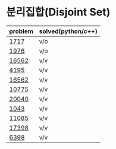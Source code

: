 # 분리집합(Disjoint Set)

|problem|solved(python/c++)|
|---|---|
|[1717](https://www.acmicpc.net/problem/1717)|v/o|
|[1976](https://www.acmicpc.net/problem/1976)|v/o|
|[16562](https://www.acmicpc.net/problem/16562)|v/v|
|[4195](https://www.acmicpc.net/problem/4195)|v/v|
|[16562](https://www.acmicpc.net/problem/16562)|v/v|
|[10775](https://www.acmicpc.net/problem/10775)|v/v|
|[20040](https://www.acmicpc.net/problem/20040)|v/v|
|[1043](https://www.acmicpc.net/problem/1043)|v/v|
|[11085](https://www.acmicpc.net/problem/11085)|v/v|
|[17398](https://www.acmicpc.net/problem/17398)|v/v|
|[6398](https://www.acmicpc.net/problem/6398)|v/v|
